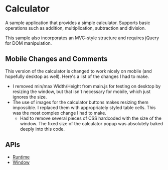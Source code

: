 # Calculator

A sample application that provides a simple calculator. Supports basic operations
such as addition, multiplication, subtraction and division.

This sample also incorporates an MVC-style structure and requires jQuery for
DOM manipulation.

## Mobile Changes and Comments

This version of the calculator is changed to work nicely on mobile (and hopefully desktop as well). Here's a list of the changes I had to make.

* I removed min/max Width/Height from main.js for testing on desktop by resizing the window, but that isn't necessary for mobile, which just ignores the size.
* The use of images for the calculator buttons makes resizing them impossible. I replaced them with appropriately styled table cells. This was the most complex change I had to make.
    * Had to remove several pieces of CSS hardcoded with the size of the window. The fixed size of the calculator popup was absolutely baked deeply into this code.


## APIs

* [Runtime](http://developer.chrome.com/trunk/apps/app.runtime.html)
* [Window](http://developer.chrome.com/trunk/apps/app.window.html)

